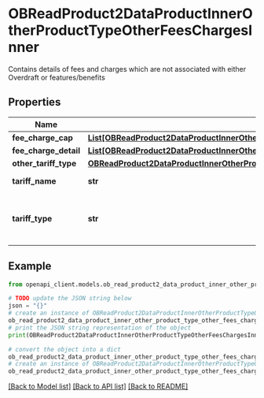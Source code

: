 # OBReadProduct2DataProductInnerOtherProductTypeOtherFeesChargesInner

Contains details of fees and charges which are not associated with either Overdraft or features/benefits

## Properties

Name | Type | Description | Notes
------------ | ------------- | ------------- | -------------
**fee_charge_cap** | [**List[OBReadProduct2DataProductInnerOtherProductTypeOtherFeesChargesInnerFeeChargeCapInner]**](OBReadProduct2DataProductInnerOtherProductTypeOtherFeesChargesInnerFeeChargeCapInner.md) |  | [optional] 
**fee_charge_detail** | [**List[OBReadProduct2DataProductInnerOtherProductTypeOtherFeesChargesInnerFeeChargeDetailInner]**](OBReadProduct2DataProductInnerOtherProductTypeOtherFeesChargesInnerFeeChargeDetailInner.md) |  | 
**other_tariff_type** | [**OBReadProduct2DataProductInnerOtherProductTypeOtherFeesChargesInnerOtherTariffType**](OBReadProduct2DataProductInnerOtherProductTypeOtherFeesChargesInnerOtherTariffType.md) |  | [optional] 
**tariff_name** | **str** | Name of the tariff | [optional] 
**tariff_type** | **str** | TariffType which defines the fee and charges. | [optional] 

## Example

```python
from openapi_client.models.ob_read_product2_data_product_inner_other_product_type_other_fees_charges_inner import OBReadProduct2DataProductInnerOtherProductTypeOtherFeesChargesInner

# TODO update the JSON string below
json = "{}"
# create an instance of OBReadProduct2DataProductInnerOtherProductTypeOtherFeesChargesInner from a JSON string
ob_read_product2_data_product_inner_other_product_type_other_fees_charges_inner_instance = OBReadProduct2DataProductInnerOtherProductTypeOtherFeesChargesInner.from_json(json)
# print the JSON string representation of the object
print(OBReadProduct2DataProductInnerOtherProductTypeOtherFeesChargesInner.to_json())

# convert the object into a dict
ob_read_product2_data_product_inner_other_product_type_other_fees_charges_inner_dict = ob_read_product2_data_product_inner_other_product_type_other_fees_charges_inner_instance.to_dict()
# create an instance of OBReadProduct2DataProductInnerOtherProductTypeOtherFeesChargesInner from a dict
ob_read_product2_data_product_inner_other_product_type_other_fees_charges_inner_from_dict = OBReadProduct2DataProductInnerOtherProductTypeOtherFeesChargesInner.from_dict(ob_read_product2_data_product_inner_other_product_type_other_fees_charges_inner_dict)
```
[[Back to Model list]](../README.md#documentation-for-models) [[Back to API list]](../README.md#documentation-for-api-endpoints) [[Back to README]](../README.md)


